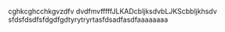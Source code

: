 cghkcghcchkgvzdfv dvdfmvfffffJLKADcbljksdvbLJKScbbljkhsdv
sfdsfdsdfsfdgdfgdtyrytryrtasfdsadfasdfaaaaaaaa